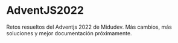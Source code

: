 # AdventJS2022
Retos resueltos del Adventjs 2022 de Midudev.
Más cambios, más soluciones y mejor documentación próximamente.
